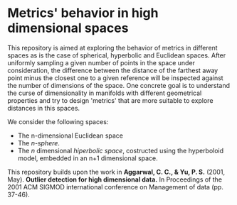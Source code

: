 # Metrics' behavior in high dimensional spaces

This repository is aimed at exploring the behavior of metrics in different spaces as is the case of spherical, hyperbolic and Euclidean spaces. After uniformly sampling a given number of points in the space under consideration, the difference between the distance of the farthest away point minus the closest one to a given reference will be inspected against the number of dimensions of the space. One concrete goal is to understand the curse of dimensionality in manifolds with different geometrical properties and try to design 'metrics' that are more suitable to explore distances in this spaces.

We consider the following spaces:

* The n-dimensional Euclidean space
* The *n-sphere*.
* The *n* dimensional *hiperbolic space*, costructed using the hyperboloid model, embedded in an n+1 dimensional space.

This repository builds upon the work in  **Aggarwal, C. C., &amp; Yu, P. S.** (2001, May). **Outlier detection for high dimensional data.** In Proceedings of the 2001 ACM SIGMOD international conference on Management of data (pp. 37-46).
